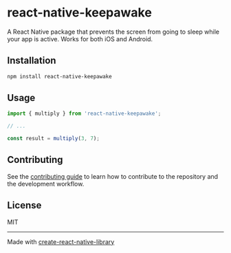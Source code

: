 # react-native-keepawake

A React Native package that prevents the screen from going to sleep while your app is active. Works for both iOS and Android.

## Installation

```sh
npm install react-native-keepawake
```

## Usage


```js
import { multiply } from 'react-native-keepawake';

// ...

const result = multiply(3, 7);
```


## Contributing

See the [contributing guide](CONTRIBUTING.md) to learn how to contribute to the repository and the development workflow.

## License

MIT

---

Made with [create-react-native-library](https://github.com/callstack/react-native-builder-bob)
